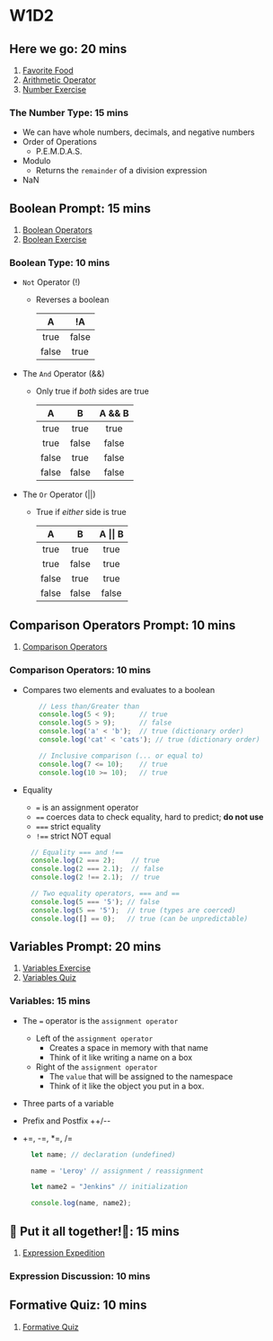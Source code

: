# W1D2

## Here we go: 20 mins

  1. [Favorite Food]
  2. [Arithmetic Operator]
  3. [Number Exercise]

### The Number Type: 15 mins

- We can have whole numbers, decimals, and negative numbers
- Order of Operations
  - P.E.M.D.A.S.
- Modulo
  - Returns the `remainder` of a division expression
- NaN

## Boolean Prompt: 15 mins

  1. [Boolean Operators]
  2. [Boolean Exercise]

### Boolean Type: 10 mins

- `Not` Operator (!)
  - Reverses a boolean

    | A     |   !A   |
    |:-----:|:------:|
    | true  | false  |
    | false | true   |

- The `And` Operator (&&)
  - Only true if _both_ sides are true

    | A     | B     | A && B |
    |:-----:|:-----:|:------:|
    | true  | true  | true   |
    | true  | false | false  |
    | false | true  | false  |
    | false | false | false  |

- The `Or` Operator (||)
  - True if _either_ side is true

    | A     | B     | A \|\| B |
    |:-----:|:-----:|:------:|
    | true  | true  | true   |
    | true  | false | true   |
    | false | true  | true   |
    | false | false | false  |

## Comparison Operators Prompt: 10 mins

  1. [Comparison Operators]

### Comparison Operators: 10 mins

- Compares two elements and evaluates to a boolean

  ```js
      // Less than/Greater than
      console.log(5 < 9);      // true
      console.log(5 > 9);      // false
      console.log('a' < 'b');  // true (dictionary order)
      console.log('cat' < 'cats'); // true (dictionary order)

      // Inclusive comparison (... or equal to)
      console.log(7 <= 10);    // true
      console.log(10 >= 10);   // true 

  ```

- Equality
  - `=` is an assignment operator
  - `==` coerces data to check equality, hard to predict; **do not use**
  - `===` strict equality
  - `!==` strict NOT equal

  ```js
    // Equality === and !==
    console.log(2 === 2);    // true
    console.log(2 === 2.1);  // false
    console.log(2 !== 2.1);  // true

    // Two equality operators, === and ==
    console.log(5 === '5'); // false
    console.log(5 == '5');  // true (types are coerced)
    console.log([] == 0);   // true (can be unpredictable)
  ```

## Variables Prompt: 20 mins

  1. [Variables Exercise]
  2. [Variables Quiz]

### Variables: 15 mins

- The `=` operator is the `assignment operator`
  - Left of the `assignment operator`
    - Creates a space in memory with that name
    - Think of it like writing a name on a box
  - Right of the `assignment operator`
    - The `value` that will be assigned to the namespace
    - Think of it like the object you put in a box.
- Three parts of a variable
- Prefix and Postfix ++/--
- +=, -=, *=, /=

  ```js
    let name; // declaration (undefined)

    name = 'Leroy' // assignment / reassignment

    let name2 = "Jenkins" // initialization

    console.log(name, name2);
  ```

## 🎵 Put it all together!🎵: 15 mins

  1. [Expression Expedition]

### Expression Discussion: 10 mins

## Formative Quiz: 10 mins

  1. [Formative Quiz]

[Favorite Food]: "https://open.appacademy.io/learn/s-py---pt-sept-2021-online/week-1---intro-to-javascript/favorite-food"
[Arithmetic Operator]: "https://open.appacademy.io/learn/s-py---pt-sept-2021-online/week-1---intro-to-javascript/arithmetic-operators"
[Number Exercise]: "https://open.appacademy.io/learn/s-py---pt-sept-2021-online/week-1---intro-to-javascript/numbers-exercise"
[Boolean Operators]: "https://open.appacademy.io/learn/s-py---pt-sept-2021-online/week-1---intro-to-javascript/boolean-operators"
[Boolean Exercise]: "https://open.appacademy.io/learn/s-py---pt-sept-2021-online/week-1---intro-to-javascript/booleans-exercise"
[Comparison Operators]: "https://open.appacademy.io/learn/s-py---pt-sept-2021-online/week-1---intro-to-javascript/comparison-operators-quiz"
[Variables Exercise]: "https://open.appacademy.io/learn/s-py---pt-sept-2021-online/week-1---intro-to-javascript/variables-exercise"
[Variables Quiz]: "https://open.appacademy.io/learn/s-py---pt-sept-2021-online/week-1---intro-to-javascript/variables-quiz"
[Expression Expedition]: "https://open.appacademy.io/learn/s-py---pt-sept-2021-online/week-1---intro-to-javascript/expression-expedition"
[Formative Quiz]: "https://open.appacademy.io/learn/s-py---pt-sept-2021-online/week-1---intro-to-javascript/formative-quiz--repeat----tuesday"
